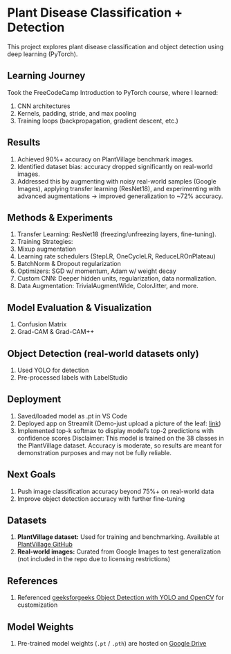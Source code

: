 # Plant Disease Classification + Detection
This project explores plant disease classification and object detection using deep learning (PyTorch).

## Learning Journey
Took the FreeCodeCamp Introduction to PyTorch course, where I learned:
1. CNN architectures
2. Kernels, padding, stride, and max pooling
3. Training loops (backpropagation, gradient descent, etc.)

## Results
1. Achieved 90%+ accuracy on PlantVillage benchmark images.
2. Identified dataset bias: accuracy dropped significantly on real-world images.
3. Addressed this by augmenting with noisy real-world samples (Google Images), applying transfer learning (ResNet18), and experimenting with advanced augmentations → improved generalization to ~72% accuracy.

## Methods & Experiments
1. Transfer Learning: ResNet18 (freezing/unfreezing layers, fine-tuning).
2. Training Strategies:
3. Mixup augmentation
4. Learning rate schedulers (StepLR, OneCycleLR, ReduceLROnPlateau)
5. BatchNorm & Dropout regularization
6. Optimizers: SGD w/ momentum, Adam w/ weight decay
7. Custom CNN: Deeper hidden units, regularization, data normalization.
8. Data Augmentation: TrivialAugmentWide, ColorJitter, and more.

## Model Evaluation & Visualization
1. Confusion Matrix
2. Grad-CAM & Grad-CAM++

## Object Detection (real-world datasets only)
1. Used YOLO for detection
2. Pre-processed labels with LabelStudio

## Deployment
1. Saved/loaded model as .pt in VS Code
2. Deployed app on Streamlit (Demo-just upload a picture of the leaf: [link](https://plant-disease-classification-vayyob3uqtbmtgjf5clzhg.streamlit.app/)) 
3. Implemented top-k softmax to display model’s top-2 predictions with confidence scores
Disclaimer: This model is trained on the 38 classes in the PlantVillage dataset. Accuracy is moderate, so results are meant for demonstration purposes and may not be fully reliable.

## Next Goals
1. Push image classification accuracy beyond 75%+ on real-world data 
2. Improve object detection accuracy with further fine-tuning

## Datasets
1. **PlantVillage dataset:** Used for training and benchmarking. Available at [PlantVillage GitHub](https://github.com/spMohanty/PlantVillage-Dataset.git)  
2. **Real-world images:** Curated from Google Images to test generalization (not included in the repo due to licensing restrictions)

## References
1. Referenced [geeksforgeeks Object Detection with YOLO and OpenCV](https://www.geeksforgeeks.org/computer-vision/object-detection-with-yolo-and-opencv/) for customization

 ## Model Weights
1. Pre-trained model weights (`.pt` / `.pth`) are hosted on [Google Drive](https://drive.google.com/drive/folders/1SJD4w37yV43QSEeLKKjAJIl7sS5iMiMP?usp=drive_link)
